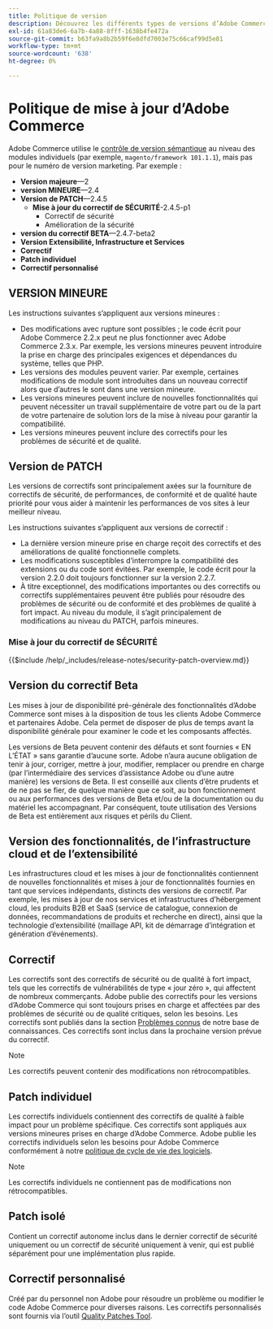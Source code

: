 ```yaml
---
title: Politique de version
description: Découvrez les différents types de versions d’Adobe Commerce, notamment les versions mineures, les correctifs, les correctifs de sécurité, les fonctionnalités, les correctifs logiciels, les correctifs individuels et les correctifs personnalisés.
exl-id: 61a83de6-6a7b-4a88-8fff-1638b4fe472a
source-git-commit: b63fa9a8b2b59f6e8dfd7003e75c66caf99d5e81
workflow-type: tm+mt
source-wordcount: '638'
ht-degree: 0%

---
```


# Politique de mise à jour d’Adobe Commerce

Adobe Commerce utilise le [contrôle de version sémantique](https://semver.org/) au niveau des modules individuels (par exemple, `magento/framework 101.1.1`), mais pas pour le numéro de version marketing. Par exemple :

- **Version majeure**—2
- **version MINEURE**—2.4
- **Version de PATCH**—2.4.5
   - **Mise à jour du correctif de SÉCURITÉ**-2.4.5-p1
      - Correctif de sécurité
      - Amélioration de la sécurité
- **version du correctif BETA**—2.4.7-beta2
- **Version Extensibilité, Infrastructure et Services**
- **Correctif**
- **Patch individuel**
- **Correctif personnalisé**

## VERSION MINEURE

Les instructions suivantes s’appliquent aux versions mineures :

- Des modifications avec rupture sont possibles ; le code écrit pour Adobe Commerce 2.2.x peut ne plus fonctionner avec Adobe Commerce 2.3.x. Par exemple, les versions mineures peuvent introduire la prise en charge des principales exigences et dépendances du système, telles que PHP.
- Les versions des modules peuvent varier. Par exemple, certaines modifications de module sont introduites dans un nouveau correctif alors que d’autres le sont dans une version mineure.
- Les versions mineures peuvent inclure de nouvelles fonctionnalités qui peuvent nécessiter un travail supplémentaire de votre part ou de la part de votre partenaire de solution lors de la mise à niveau pour garantir la compatibilité.
- Les versions mineures peuvent inclure des correctifs pour les problèmes de sécurité et de qualité.

## Version de PATCH

Les versions de correctifs sont principalement axées sur la fourniture de correctifs de sécurité, de performances, de conformité et de qualité haute priorité pour vous aider à maintenir les performances de vos sites à leur meilleur niveau.

Les instructions suivantes s’appliquent aux versions de correctif :

- La dernière version mineure prise en charge reçoit des correctifs et des améliorations de qualité fonctionnelle complets.
- Les modifications susceptibles d’interrompre la compatibilité des extensions ou du code sont évitées. Par exemple, le code écrit pour la version 2.2.0 doit toujours fonctionner sur la version 2.2.7.
- À titre exceptionnel, des modifications importantes ou des correctifs ou correctifs supplémentaires peuvent être publiés pour résoudre des problèmes de sécurité ou de conformité et des problèmes de qualité à fort impact. Au niveau du module, il s’agit principalement de modifications au niveau du PATCH, parfois mineures.

### Mise à jour du correctif de SÉCURITÉ

{{$include /help/_includes/release-notes/security-patch-overview.md}}

## Version du correctif Beta

Les mises à jour de disponibilité pré-générale des fonctionnalités d’Adobe Commerce sont mises à la disposition de tous les clients Adobe Commerce et partenaires Adobe. Cela permet de disposer de plus de temps avant la disponibilité générale pour examiner le code et les composants affectés.

Les versions de Beta peuvent contenir des défauts et sont fournies « EN L’ÉTAT » sans garantie d’aucune sorte. Adobe n’aura aucune obligation de tenir à jour, corriger, mettre à jour, modifier, remplacer ou prendre en charge (par l’intermédiaire des services d’assistance Adobe ou d’une autre manière) les versions de Beta. Il est conseillé aux clients d’être prudents et de ne pas se fier, de quelque manière que ce soit, au bon fonctionnement ou aux performances des versions de Beta et/ou de la documentation ou du matériel les accompagnant. Par conséquent, toute utilisation des Versions de Beta est entièrement aux risques et périls du Client.

## Version des fonctionnalités, de l’infrastructure cloud et de l’extensibilité

Les infrastructures cloud et les mises à jour de fonctionnalités contiennent de nouvelles fonctionnalités et mises à jour de fonctionnalités fournies en tant que services indépendants, distincts des versions de correctif. Par exemple, les mises à jour de nos services et infrastructures d’hébergement cloud, les produits B2B et SaaS (service de catalogue, connexion de données, recommandations de produits et recherche en direct), ainsi que la technologie d’extensibilité (maillage API, kit de démarrage d’intégration et génération d’événements).

## Correctif

Les correctifs sont des correctifs de sécurité ou de qualité à fort impact, tels que les correctifs de vulnérabilités de type « jour zéro », qui affectent de nombreux commerçants. Adobe publie des correctifs pour les versions d’Adobe Commerce qui sont toujours prises en charge et affectées par des problèmes de sécurité ou de qualité critiques, selon les besoins. Les correctifs sont publiés dans la section [Problèmes connus](https://support.magento.com/hc/en-us/sections/360003869892-Known-issues-patches-attached-) de notre base de connaissances. Ces correctifs sont inclus dans la prochaine version prévue du correctif.

>[!NOTE]
>
>Les correctifs peuvent contenir des modifications non rétrocompatibles.

## Patch individuel

Les correctifs individuels contiennent des correctifs de qualité à faible impact pour un problème spécifique. Ces correctifs sont appliqués aux versions mineures prises en charge d’Adobe Commerce. Adobe publie les correctifs individuels selon les besoins pour Adobe Commerce conformément à notre [politique de cycle de vie des logiciels](https://www.adobe.com/content/dam/cc/en/legal/terms/enterprise/pdfs/Adobe-Commerce-Software-Lifecycle-Policy.pdf).

>[!NOTE]
>
>Les correctifs individuels ne contiennent pas de modifications non rétrocompatibles.

## Patch isolé

Contient un correctif autonome inclus dans le dernier correctif de sécurité uniquement ou un correctif de sécurité uniquement à venir, qui est publié séparément pour une implémentation plus rapide.

## Correctif personnalisé

Créé par du personnel non Adobe pour résoudre un problème ou modifier le code Adobe Commerce pour diverses raisons. Les correctifs personnalisés sont fournis via l’outil [Quality Patches Tool](https://experienceleague.adobe.com/docs/commerce-operations/tools/quality-patches-tool/usage.html).
